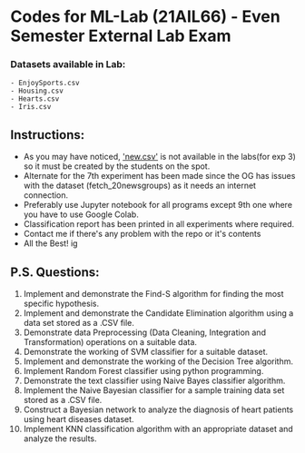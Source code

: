 # Codes for ML-Lab (21AIL66) - Even Semester External Lab Exam

### Datasets available in Lab:
    - EnjoySports.csv
    - Housing.csv
    - Hearts.csv
    - Iris.csv

## Instructions:
* As you may have noticed, ['new.csv'](./new.csv) is not available in the labs(for exp 3) so it must be created by the students on the spot.
* Alternate for the 7th experiment has been made since the OG has issues with the dataset (fetch_20newsgroups) as it needs an internet connection.
* Preferably use Jupyter notebook for all programs except 9th one where you have to use Google Colab.
* Classification report has been printed in all experiments where required.
* Contact me if there's any problem with the repo or it's contents
* All the Best! ig

## P.S. Questions:
1.	Implement and demonstrate the Find-S algorithm for finding the most specific hypothesis.
2.	Implement and demonstrate the Candidate Elimination algorithm using a data set stored as a .CSV file.
3.	Demonstrate data Preprocessing (Data Cleaning, Integration and Transformation) operations on a suitable data.
4.	Demonstrate the working of SVM classifier for a suitable dataset.
5.	Implement and demonstrate the working of the Decision Tree algorithm.
6.	Implement Random Forest classifier using python programming.
7.	Demonstrate the text classifier using Naive Bayes classifier algorithm.
8.	Implement the Naive Bayesian classifier for a sample training data set stored as a .CSV file.
9.	Construct a Bayesian network to analyze the diagnosis of heart patients using heart diseases dataset.
10.	Implement KNN classification algorithm with an appropriate dataset and analyze the results.

